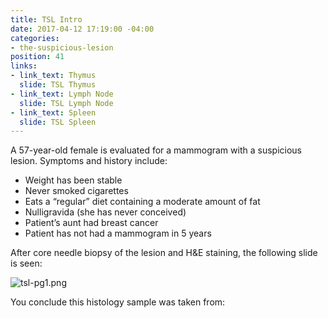 ```yaml
---
title: TSL Intro
date: 2017-04-12 17:19:00 -04:00
categories:
- the-suspicious-lesion
position: 41
links:
- link_text: Thymus
  slide: TSL Thymus
- link_text: Lymph Node
  slide: TSL Lymph Node
- link_text: Spleen
  slide: TSL Spleen
---
```


A 57-year-old female is evaluated for a mammogram with a suspicious lesion. Symptoms and history include:

* Weight has been stable
* Never smoked cigarettes
* Eats a “regular” diet containing a moderate amount of fat
* Nulligravida (she has never conceived)
* Patient’s aunt had breast cancer
* Patient has not had a mammogram in 5 years

After core needle biopsy of the lesion and H&E staining, the following slide is seen:

![tsl-pg1.png](/uploads/tsl-pg1.png)

You conclude this histology sample was taken from: